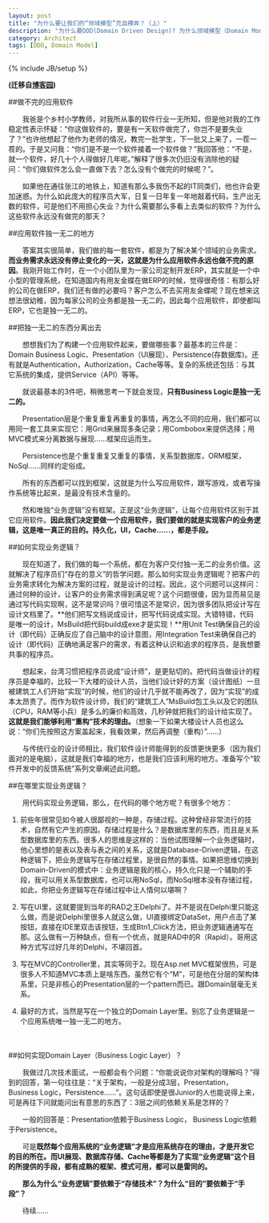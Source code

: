 ```yaml
---
layout: post
title: "为什么要让我们的“领域模型”充血裸奔？（上）"
description: "为什么要DDD(Domain Driven Design)? 为什么领域模型（Domain Model）要充血？ 因为解决领域问题才是软件的目的， 持久化、展现则不是。"
category: Architect
tags: [DDD, Domain Model]
---
```

{% include JB/setup %}

**(迁移自[博客园](http://www.cnblogs.com/CaiAbin/archive/2011/05/08/2040026.html))**

##做不完的应用软件

　　我爸是个乡村小学教师，对我所从事的软件行业一无所知，但是他对我的工作稳定性表示怀疑：“你这做软件的，要是有一天软件做完了，你岂不是要失业了？”也许他想起了他作为老师的情况，教完一批学生，下一批又上来了，一茬一茬的。于是又问我：“你们是不是一个软件接着一个软件做？”我回答他：“不是，就一个软件，好几十个人得做好几年呢。”解释了很多次仍旧没有消除他的疑问：“你们做软件怎么会一直做下去？怎么没有个做完的时候呢？”。

　　如果他在通往张江的地铁上，知道有那么多我伤不起的IT同类们，他也许会更加迷惑。为什么如此庞大的程序员大军，日复一日年复一年地敲着代码，生产出无数的软件，可是他们不用担心失业？为什么需要那么多看上去类似的软件？为什么这些软件永远没有做完的那天？

##应用软件独一无二的地方

　　答案其实很简单，我们做的每一套软件，都是为了解决某个领域的业务需求。**而业务需求永远没有停止变化的一天，这就是为什么应用软件永远也做不完的原因**。我刚开始工作时，在一个小团队里为一家公司定制开发ERP，其实就是一个中小型的管理系统，在知道国内有用友金蝶在做ERP的时候，觉得很奇怪：有那么好的公司在做ERP，我们还有做的必要吗？客户怎么不去买用友金蝶呢？现在想来这想法很幼稚，因为每家公司的业务都是独一无二的，因此每个应用软件，即使都叫ERP，它也是独一无二的。　

##把独一无二的东西分离出去

　　想想我们为了构建一个应用软件起来，要做哪些事？最基本的三件是：Domain Business Logic、Presentation（UI展现）、Persistence(存数据库)。还有就是Authentication，Authorization，Cache等等。复杂的系统还包括：与其它系统的集成，提供Service（API）等等。

　　就说最基本的3件吧，稍微思考一下就会发现，**只有Business Logic是独一无二的。**

　　Presentation层是个重复重复再重复的事情，再怎么不同的应用，我们都可以用同一套工具来实现它：用Grid来展现多条记录；用Combobox来提供选择；用MVC模式来分离数据与展现……框架应运而生。

　　Persistence也是个重复重复又重复的事情，关系型数据库，ORM框架，NoSql……同样约定俗成。

　　所有的东西都可以找到框架，这就是为什么写应用软件，跟写游戏，或者写操作系统等比起来，是最没有技术含量的。

　　然和唯独“业务逻辑”没有框架。正是这“业务逻辑”，让每个应用软件区别于其它应用软件。**因此我们决定要做一个应用软件，我们要做的就是实现客户的业务逻辑，这是唯一真正的目的。持久化，UI，Cache……，都是手段。**



##如何实现业务逻辑？

　　现在知道了，我们做的每一个系统，都在为客户交付独一无二的业务价值。这就解决了程序员们“存在的意义”的哲学问题。那么如何实现业务逻辑呢？把客户的业务需求转化为解决方案的过程，就是设计的过程。因此，这个问题可以这样问：通过何种的设计，让客户的业务需求得到满足呢？这个问题很傻，因为显而易见是通过写代码实现啊，这不是常识吗？很可惜这不是常识，因为很多团队把设计写在设计文档里了。**他们把写文档说成设计，把写代码说成实现。大错特错，代码是唯一的设计，MsBuild把代码build成exe才是实现！**用Unit Test确保自己的设计（即代码）正确反应了自己脑中的设计意图，用Integration Test来确保自己的设计（即代码）正确地满足客户的需求，有着这种认识和追求的程序员，是我想要共事的程序员。

　　想起来，台湾习惯把程序员说成“设计师”，是更贴切的。把代码当做设计的程序员是幸福的，比较一下大楼的设计人员，当他们设计好的方案（设计图纸）一旦被建筑工人们开始“实现”的时候，他们的设计几乎就不能再改了，因为“实现”的成本太昂贵了。而作为软件设计师，我们的“建筑工人”MsBuild包工头以及它的团队（CPU，RAM等小兵）是多么的廉价和高效，几秒钟就把我们的设计给实现了。**这就是我们能够利用“重构”技术的理由。**（想象一下如果大楼设计人员也这么说：“你们先按照这方案盖起来，我看效果，然后再调整（重构）”……）

　　与传统行业的设计师相比，我们软件设计师能得到的反馈更快更多（因为我们面对的是电脑），这就是我们幸福的地方，也是我们应该利用的地方。准备写个“软件开发中的反馈系统”系列文章阐述此问题。



##在哪里实现业务逻辑？

　　用代码实现业务逻辑，那么，在代码的哪个地方呢？有很多个地方：

1. 前些年很常见如今被人很鄙视的一种是，存储过程。这种曾经非常流行的技术，自然有它产生的原因。存储过程是什么？是数据库里的东西，而且是关系型数据库里的东西。很多人的思维是这样的：当他试图理解一个业务逻辑时，他心里想的是表以及表与表之间的关系，这就是Database-Driven逻辑，在这种逻辑下，把业务逻辑写在存储过程里，是很自然的事情。如果把思维切换到Domain-Driven的模式中：业务逻辑是我的核心，持久化只是一个辅助的手段，我可以用关系型数据库，也可以用NoSql，而NoSql根本没有存储过程，如此，你把业务逻辑写在存储过程中让人情何以堪啊？

2. 写在UI里，这就要提到当年的RAD之王Delphi了。并不是说在Delphi里只能这么做，而是说Delphi里很多人就这么做，UI直接绑定DataSet，用户点击了某按钮，直接在IDE里双击该按钮，生成Btn1_Click方法，把业务逻辑通通写在那。这么做有一万种缺点，但有一个优点，就是RAD中的R（Rapid）。哥用这种方式写过好几年的Delphi，不堪回首。

3. 写在MVC的Controller里，其实等同于2。现在Asp.net MVC框架很热，可是很多人不知道MVC本质上是啥东西。虽然它有个“M”，可是他在分层的架构体系里，只是非核心的Presentation层的一个pattern而已。跟Domain层毫无关系。

4. 最好的方式，当然是写在一个独立的Domain Layer里。别忘了业务逻辑是一个应用系统唯一独一无二的地方。

　　

##如何实现Domain Layer（Business Logic Layer）？

　　我做过几次技术面试，一般都会有个问题：“你能说说你对架构的理解吗？”得到的回答，第一句往往是：“关于架构，一般是分成3层，Presentation，Business Logic，Persistence……”。这句话即使是很Junior的人也能说得上来，可是再往下问就能问出有意思的东西了：3层之间的依赖关系是怎样的？

　　一般的回答是：Presentation依赖于Business Logic， Business Logic依赖于Persistence。

　　可是**既然每个应用系统的“业务逻辑”才是应用系统存在的理由，才是开发它的目的所在。而UI展现、数据库存储、Cache等都是为了实现“业务逻辑”这个目的所提供的手段，都有成熟的框架、模式可用，都可以是雷同的。**

　　**那么为什么“业务逻辑”要依赖于“存储技术”？为什么“目的”要依赖于“手段”？**

　　待续……
